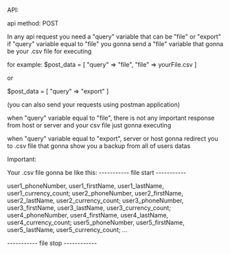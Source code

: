 API:

api method: POST

In any api request you need a "query" variable that can be "file" or "export"
if "query" variable equal to "file" you gonna send a "file" variable that gonna be your .csv file for executing

for example:
$post_data = [
    "query" => "file",
    "file" => yourFile.csv
]

or

$post_data = [
    "query" => "export"
]

(you can also send your requests using postman application)

when "query" variable equal to "file", there is not any important response from host or server and your csv file just gonna executing

when "query" variable equal to "export", server or host gonna redirect you to .csv file that gonna show you a backup from all of users datas

Important:

Your .csv file gonna be like this:
----------- file start -----------

user1_phoneNumber, user1_firstName, user1_lastName, user1_currency_count;
user2_phoneNumber, user2_firstName, user2_lastName, user2_currency_count;
user3_phoneNumber, user3_firstName, user3_lastName, user3_currency_count;
user4_phoneNumber, user4_firstName, user4_lastName, user4_currency_count;
user5_phoneNumber, user5_firstName, user5_lastName, user5_currency_count;
...

----------- file stop ------------